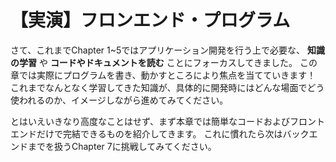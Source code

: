 # 【実演】フロンエンド・プログラム
さて、これまでChapter 1~5ではアプリケーション開発を行う上で必要な、 __知識の学習__ や __コードやドキュメントを読む__ ことにフォーカスしてきました。
この章では実際にプログラムを書き、動かすところにより焦点を当てていきます！
これまでなんとなく学習してきた知識が、具体的に開発時にはどんな場面でどう使われるのか、イメージしながら進めてみてください。

とはいえいきなり高度なことはせず、まず本章では簡単なコードおよびフロントエンドだけで完結できるものを紹介してきます。
これに慣れたら次はバックエンドまでを扱うChapter 7に挑戦してみてください。